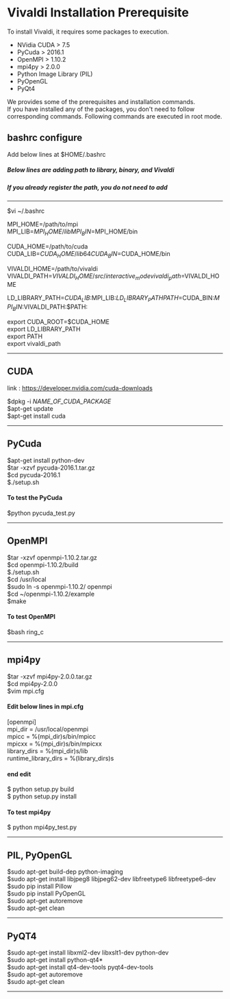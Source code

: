 Vivaldi Installation Prerequisite
===
To install Vivaldi, it requires some packages to execution.
* NVidia CUDA > 7.5  
* PyCuda > 2016.1  
* OpenMPI > 1.10.2  
* mpi4py > 2.0.0  
* Python Image Library (PIL)
* PyOpenGL
* PyQt4

We provides some of the prerequisites and installation commands.  
If you have installed any of the packages, you don't need to follow corresponding commands.
Following commands are executed in root mode.  


bashrc configure
--

Add below lines at $HOME/.bashrc  
##### Below lines are adding path to library, binary, and Vivaldi  
##### If you already register the path, you do not need to add  
                            
- - -
$vi ~/.bashrc

MPI_HOME=/path/to/mpi  
MPI_LIB=$MPI_HOME/lib  
MPI_BIN=$MPI_HOME/bin  

CUDA_HOME=/path/to/cuda  
CUDA_LIB=$CUDA_HOME/lib64  
CUDA_BIN=$CUDA_HOME/bin  

VIVALDI_HOME=/path/to/vivaldi  
VIVALDI_PATH=$VIVALDI_HOME/src/interactive_mode  
vivaldi_path=$VIVALDI_HOME  

LD_LIBRARY_PATH=$CUDA_LIB:$MPI_LIB:$LD_LIBRARY_PATH  
PATH=$CUDA_BIN:$MPI_BIN:$VIVALDI_PATH:$PATH:  

export CUDA_ROOT=$CUDA_HOME  
export LD_LIBRARY_PATH  
export PATH  
export vivaldi_path  


- - -



CUDA
-------------
link : https://developer.nvidia.com/cuda-downloads

$dpkg -i *NAME_OF_CUDA_PACKAGE*  
$apt-get update  
$apt-get install cuda  
- - -

PyCuda
-------------
$apt-get install python-dev  
$tar -xzvf pycuda-2016.1.tar.gz  
$cd pycuda-2016.1  
$./setup.sh  
#### To test the PyCuda  
$python pycuda_test.py  
- - -


OpenMPI
---------------
$tar -xzvf openmpi-1.10.2.tar.gz  
$cd openmpi-1.10.2/build  
$./setup.sh  
$cd /usr/local  
$sudo ln -s openmpi-1.10.2/ openmpi  
$cd ~/openmpi-1.10.2/example  
$make  
#### To test OpenMPI  
$bash ring_c  
- - -


mpi4py
----------------
$tar -xzvf mpi4py-2.0.0.tar.gz  
$cd mpi4py-2.0.0  
$vim mpi.cfg  

#### Edit below lines in mpi.cfg
[openmpi]  
mpi_dir          	= /usr/local/openmpi  
mpicc            	= %(mpi_dir)s/bin/mpicc  
mpicxx           	= %(mpi_dir)s/bin/mpicxx  
library_dirs     	= %(mpi_dir)s/lib  
runtime_library_dirs = %(library_dirs)s  
#### end edit  

$ python setup.py build  
$ python setup.py install  
#### To test  mpi4py

$ python mpi4py_test.py
- - -


PIL, PyOpenGL
-------------
$sudo apt-get build-dep python-imaging  
$sudo apt-get install libjpeg8 libjpeg62-dev libfreetype6 libfreetype6-dev  
$sudo pip install Pillow  
$sudo pip install PyOpenGL  
$sudo apt-get autoremove  
$sudo apt-get clean  
- - -

PyQT4
---------------
$sudo apt-get install libxml2-dev libxslt1-dev python-dev  
$sudo apt-get install python-qt4*  
$sudo apt-get install qt4-dev-tools pyqt4-dev-tools  
$sudo apt-get autoremove  
$sudo apt-get clean  
- - -
